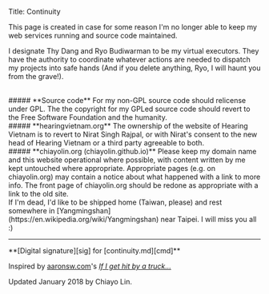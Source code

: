 Title: Continuity

This page is created in case for some reason I'm no longer able to keep my web 
services running and source code maintained.

I designate Thy Dang and Ryo Budiwarman to be my virtual executors. They have
the authority to coordinate whatever actions are needed to dispatch my projects 
into safe hands (And if you delete anything, Ryo, I will haunt you from the grave!).

<br/>
##### **Source code**
For my non-GPL source code should relicense under GPL. The the copyright for my
GPLed source code should revert to the Free Software Foundation and the humanity.

<br/>
##### **hearingvietnam.org**
The ownership of the website of Hearing Vietnam is to revert to Nirat Singh 
Rajpal, or with Nirat's consent to the new head of Hearing Vietnam or a third 
party agreeable to both.

<br/>
##### **chiayolin.org (chiayolin.github.io)**
Please keep my domain name and this website operational where possible, with 
content written by me kept untouched where appropriate. Appropriate pages 
(e.g. on chiayolin.org) may contain a notice about what happened with a link to 
more info. The front page of chiayolin.org should be redone as appropriate with 
a link to the old site.

<br/>
If I'm dead, I'd like to be shipped home (Taiwan, please) and rest somewhere in 
[Yangmingshan](https://en.wikipedia.org/wiki/Yangmingshan) near Taipei. 
I will miss you all :)

<hr/>
**[Digital signature][sig] for [continuity.md][cmd]**

Inspired by [aaronsw.com](http://www.aaronsw.com/)'s
[*If I get hit by a truck...*](http://www.aaronsw.com/2002/continuity.html)

Updated January 2018 by Chiayo Lin.


[sig]: https://raw.githubusercontent.com/chiayolin/chiayolin.github.io/master/continuity.sig
[cmd]: https://github.com/chiayolin/chiayolin.github.io/blob/source/content/pages/continuity.md

